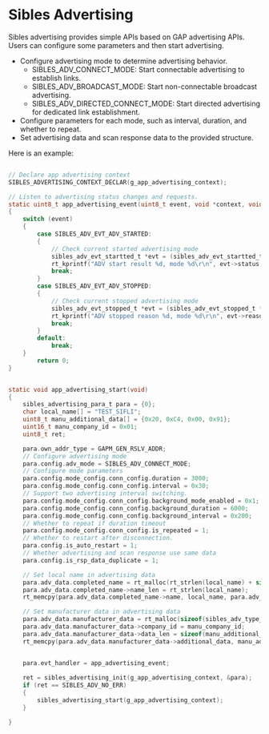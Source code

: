 # Sibles Advertising

Sibles advertising provides simple APIs based on GAP advertising APIs. Users can configure some parameters and then start advertising.
- Configure advertising mode to determine advertising behavior.
    - SIBLES_ADV_CONNECT_MODE: Start connectable advertising to establish links.
    - SIBLES_ADV_BROADCAST_MODE: Start non-connectable broadcast advertising.
    - SIBLES_ADV_DIRECTED_CONNECT_MODE: Start directed advertising for dedicated link establishment.
- Configure parameters for each mode, such as interval, duration, and whether to repeat.
- Set advertising data and scan response data to the provided structure.
	
Here is an example:

```c

// Declare app advertising context
SIBLES_ADVERTISING_CONTEXT_DECLAR(g_app_advertising_context);

// Listen to advertising status changes and requests.
static uint8_t app_advertising_event(uint8_t event, void *context, void *data)
{
    switch (event)
    {
        case SIBLES_ADV_EVT_ADV_STARTED:
        {
			// Check current started advertising mode
            sibles_adv_evt_startted_t *evt = (sibles_adv_evt_startted_t *)data;
            rt_kprintf("ADV start result %d, mode %d\r\n", evt->status, evt->adv_mode);
            break;
        }
        case SIBLES_ADV_EVT_ADV_STOPPED:
        {
			// Check current stopped advertising mode
            sibles_adv_evt_stopped_t *evt = (sibles_adv_evt_stopped_t *)data;
            rt_kprintf("ADV stopped reason %d, mode %d\r\n", evt->reason, evt->adv_mode);
            break;
        }
        default:
            break;
    }
		return 0;
}


static void app_advertising_start(void)
{
    sibles_advertising_para_t para = {0};
    char local_name[] = "TEST_SIFLI";
    uint8_t manu_additional_data[] = {0x20, 0xC4, 0x00, 0x91};
    uint16_t manu_company_id = 0x01;
    uint8_t ret;

    para.own_addr_type = GAPM_GEN_RSLV_ADDR;
	// Configure advertising mode
    para.config.adv_mode = SIBLES_ADV_CONNECT_MODE;
	// Configure mode parameters
    para.config.mode_config.conn_config.duration = 3000;
    para.config.mode_config.conn_config.interval = 0x30;
	// Support two advertising interval switching.
    para.config.mode_config.conn_config.background_mode_enabled = 0x1;
    para.config.mode_config.conn_config.background_duration = 6000;
    para.config.mode_config.conn_config.background_interval = 0x200;
	// Whether to repeat if duration timeout
    para.config.mode_config.conn_config.is_repeated = 1;
	// Whether to restart after disconnection.
    para.config.is_auto_restart = 1;
	// Whether advertising and scan response use same data
    para.config.is_rsp_data_duplicate = 1;

	// Set local name in advertising data
    para.adv_data.completed_name = rt_malloc(rt_strlen(local_name) + sizeof(sibles_adv_type_name_t));
    para.adv_data.completed_name->name_len = rt_strlen(local_name);
    rt_memcpy(para.adv_data.completed_name->name, local_name, para.adv_data.completed_name->name_len);

	// Set manufacturer data in advertising data
    para.adv_data.manufacturer_data = rt_malloc(sizeof(sibles_adv_type_manufacturer_data_t) + sizeof(manu_additional_data));
    para.adv_data.manufacturer_data->company_id = manu_company_id;
    para.adv_data.manufacturer_data->data_len = sizeof(manu_additional_data);
    rt_memcpy(para.adv_data.manufacturer_data->additional_data, manu_additional_data, sizeof(manu_additional_data));


    para.evt_handler = app_advertising_event;
    
    ret = sibles_advertising_init(g_app_advertising_context, &para);
    if (ret == SIBLES_ADV_NO_ERR)
    {
        sibles_advertising_start(g_app_advertising_context);
    }

}


```